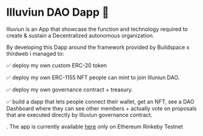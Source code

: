 # Illuviun DAO Dapp 🔮

Illuviun is an App that showcase the function and technology required to create & sustain a Decentralized autonomous organization.

By developing this Dapp around the framework provided by Buildspace x thirdweb i managed to:

✅ deploy my own custom ERC-20 token

✅ deploy my own ERC-1155 NFT people can mint to join Illuniun DAO.

✅ deploy my own governance contract + treasury.


✅ build a dapp that lets people connect their wallet, get an NFT, see a DAO Dashboard where they can see other members + actually vote on proposals that are executed directly by Illuviun governance contract.

. The app is currently available [here](illuniun.vercel.app/) only on Ethereum Rinkeby Testnet












